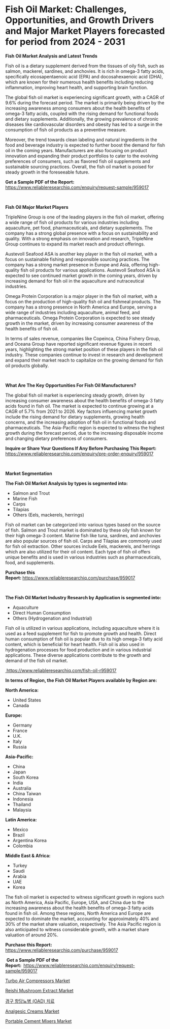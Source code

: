 <p><h1>Fish Oil Market: Challenges, Opportunities, and Growth Drivers and Major Market Players forecasted for period from 2024 - 2031</h1></p><p><strong>Fish Oil Market Analysis and Latest Trends</strong></p>
<p><p>Fish oil is a dietary supplement derived from the tissues of oily fish, such as salmon, mackerel, sardines, and anchovies. It is rich in omega-3 fatty acids, specifically eicosapentaenoic acid (EPA) and docosahexaenoic acid (DHA), which are known for their numerous health benefits including reducing inflammation, improving heart health, and supporting brain function.</p><p>The global fish oil market is experiencing significant growth, with a CAGR of 9.6% during the forecast period. The market is primarily being driven by the increasing awareness among consumers about the health benefits of omega-3 fatty acids, coupled with the rising demand for functional foods and dietary supplements. Additionally, the growing prevalence of chronic diseases like cardiovascular disorders and obesity has led to a surge in the consumption of fish oil products as a preventive measure.</p><p>Moreover, the trend towards clean labeling and natural ingredients in the food and beverage industry is expected to further boost the demand for fish oil in the coming years. Manufacturers are also focusing on product innovation and expanding their product portfolios to cater to the evolving preferences of consumers, such as flavored fish oil supplements and sustainable sourcing practices. Overall, the fish oil market is poised for steady growth in the foreseeable future.</p></p>
<p><strong>Get a Sample PDF of the Report:&nbsp;</strong> <a href="https://www.reliableresearchiq.com/enquiry/request-sample/959017">https://www.reliableresearchiq.com/enquiry/request-sample/959017</a></p>
<p>&nbsp;</p>
<p><strong>Fish Oil Major Market Players</strong></p>
<p><p>TripleNine Group is one of the leading players in the fish oil market, offering a wide range of fish oil products for various industries including aquaculture, pet food, pharmaceuticals, and dietary supplements. The company has a strong global presence with a focus on sustainability and quality. With a strong emphasis on innovation and research, TripleNine Group continues to expand its market reach and product offerings.</p><p>Austevoll Seafood ASA is another key player in the fish oil market, with a focus on sustainable fishing and responsible sourcing practices. The company has a strong market presence in Europe and Asia, offering high-quality fish oil products for various applications. Austevoll Seafood ASA is expected to see continued market growth in the coming years, driven by increasing demand for fish oil in the aquaculture and nutraceutical industries.</p><p>Omega Protein Corporation is a major player in the fish oil market, with a focus on the production of high-quality fish oil and fishmeal products. The company has a strong presence in North America and Europe, serving a wide range of industries including aquaculture, animal feed, and pharmaceuticals. Omega Protein Corporation is expected to see steady growth in the market, driven by increasing consumer awareness of the health benefits of fish oil.</p><p>In terms of sales revenue, companies like Copeinca, China Fishery Group, and Oceana Group have reported significant revenue figures in recent years, highlighting the strong market position of these players in the fish oil industry. These companies continue to invest in research and development and expand their market reach to capitalize on the growing demand for fish oil products globally.</p></p>
<p>&nbsp;</p>
<p><strong>What Are The Key Opportunities For Fish Oil Manufacturers?</strong></p>
<p><p>The global fish oil market is experiencing steady growth, driven by increasing consumer awareness about the health benefits of omega-3 fatty acids found in fish oil. The market is expected to continue growing at a CAGR of 5.7% from 2021 to 2026. Key factors influencing market growth include the rising demand for dietary supplements, growing health concerns, and the increasing adoption of fish oil in functional foods and pharmaceuticals. The Asia-Pacific region is expected to witness the highest growth during the forecast period, due to the increasing disposable income and changing dietary preferences of consumers.</p></p>
<p><strong>Inquire or Share Your Questions If Any Before Purchasing This Report:</strong> <a href="https://www.reliableresearchiq.com/enquiry/pre-order-enquiry/959017">https://www.reliableresearchiq.com/enquiry/pre-order-enquiry/959017</a></p>
<p>&nbsp;</p>
<p><strong>Market Segmentation</strong></p>
<p><strong>The Fish Oil Market Analysis by types is segmented into:</strong></p>
<p><ul><li>Salmon and Trout</li><li>Marine Fish</li><li>Carps</li><li>Tilapias</li><li>Others (Eels, mackerels, herrings)</li></ul></p>
<p><p>Fish oil market can be categorized into various types based on the source of fish. Salmon and Trout market is dominated by these oily fish known for their high omega-3 content. Marine fish like tuna, sardines, and anchovies are also popular sources of fish oil. Carps and Tilapias are commonly used for fish oil extraction. Other sources include Eels, mackerels, and herrings which are also utilized for their oil content. Each type of fish oil offers unique benefits and is used in various industries such as pharmaceuticals, food, and supplements.</p></p>
<p><strong>Purchase this Report:&nbsp;</strong><a href="https://www.reliableresearchiq.com/purchase/959017">https://www.reliableresearchiq.com/purchase/959017</a></p>
<p>&nbsp;</p>
<p><strong>The Fish Oil Market Industry Research by Application is segmented into:</strong></p>
<p><ul><li>Aquaculture</li><li>Direct Human Consumption</li><li>Others (Hydrogenation and Industrial)</li></ul></p>
<p><p>Fish oil is utilized in various applications, including aquaculture where it is used as a feed supplement for fish to promote growth and health. Direct human consumption of fish oil is popular due to its high omega-3 fatty acid content, which is beneficial for heart health. Fish oil is also used in hydrogenation processes for food production and in various industrial applications. These diverse applications contribute to the growth and demand of the fish oil market.</p></p>
<p><a href="https://www.reliableresearchiq.com/fish-oil-r959017">&nbsp;https://www.reliableresearchiq.com/fish-oil-r959017</a></p>
<p><strong>In terms of Region, the Fish Oil Market Players available by Region are:</strong></p>
<p>
    <p> <strong> North America: </strong>
        <ul>
            <li>United States</li>
            <li>Canada</li>
        </ul>
        </p> 
    <p> <strong> Europe: </strong>
        <ul>
            <li>Germany</li>
            <li>France</li>
            <li>U.K.</li>
            <li>Italy</li>
            <li>Russia</li>
        </ul>
        </p> 
    <p> <strong> Asia-Pacific: </strong>
        <ul>
            <li>China</li>
            <li>Japan</li>
            <li>South Korea</li>
            <li>India</li>
            <li>Australia</li>
            <li>China Taiwan</li>
            <li>Indonesia</li>
            <li>Thailand</li>
            <li>Malaysia</li>
        </ul>
        </p> 
    <p> <strong> Latin America: </strong>
        <ul>
            <li>Mexico</li>
            <li>Brazil</li>
            <li>Argentina Korea</li>
            <li>Colombia</li>
        </ul>
        </p> 
    <p> <strong> Middle East & Africa: </strong>
        <ul>
            <li>Turkey</li>
            <li>Saudi</li>
            <li>Arabia</li>
            <li>UAE</li>
            <li>Korea</li>
        </ul>
    </p>
    </p>
<p><p>The fish oil market is expected to witness significant growth in regions such as North America, Asia Pacific, Europe, USA, and China due to the increasing awareness about the health benefits of omega-3 fatty acids found in fish oil. Among these regions, North America and Europe are expected to dominate the market, accounting for approximately 40% and 30% of the market share valuation, respectively. The Asia Pacific region is also anticipated to witness considerable growth, with a market share valuation of around 20%.</p></p>
<p><strong>Purchase this Report: </strong><a href="https://www.reliableresearchiq.com/purchase/959017">https://www.reliableresearchiq.com/purchase/959017</a></p>
<p>&nbsp;<strong>Get a Sample PDF of the Report:&nbsp;&nbsp;</strong><a href="https://www.reliableresearchiq.com/enquiry/request-sample/959017">https://www.reliableresearchiq.com/enquiry/request-sample/959017</a></p>
<p><strong></strong></p>
<p><p><a href="https://medium.com/@maryroseguilty/insights-into-the-turbo-air-compressors-market-market-players-market-size-geographical-regions-6b838681df71">Turbo Air Compressors Market</a></p><p><a href="https://github.com/rontaybrewer02024/Market-Research-Report-List-1/blob/main/reishi-mushroom-extract-market.md">Reishi Mushroom Extract Market</a></p><p><a href="https://github.com/laholand/Market-Research-Report-List-5/blob/main/291534184925.md">경구 항당뇨병 (OAD) 치료</a></p><p><a href="https://github.com/xphhkedv5/Market-Research-Report-List-1/blob/main/analgesic-creams-market.md">Analgesic Creams Market</a></p><p><a href="https://medium.com/@loganunn65756/global-portable-cement-mixers-market-analysis-trends-forecasts-and-growth-opportunities-2024-dbd67517d33f">Portable Cement Mixers Market</a></p></p>